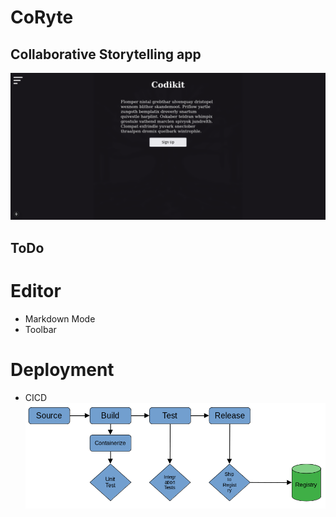 # CoRyte


## Collaborative Storytelling app

![Sample_Image](./public/example.png)


## ToDo
# Editor
- Markdown Mode
- Toolbar

# Deployment
- CICD
![cicd dag](./public/cicd.png)
